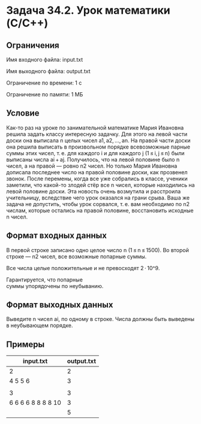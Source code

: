 #  Задача 34.2. Урок математики (C/C++)
## Ограничения
Имя входного файла: input.txt

Имя выходного файла: output.txt

Ограничение по времени: 1 с

Ограничение по памяти: 1 МБ

## Условие
Как-то раз на уроке по занимательной математике Мария Ивановна решила задать классу интересную задачку. Для этого на левой части доски она выписала n целых чисел a1, a2, …, an. На правой части доски она решила выписать в произвольном порядке всевозможные парные суммы этих чисел, т. е. для каждого i и для каждого j (1 ≤ i, j ≤ n) были выписаны числа ai + aj. Получилось, что на левой половине было n чисел, а на правой — ровно n2 чисел. Но только Мария Ивановна дописала последнее число на правой половине доски, как прозвенел звонок. После перемены, когда все уже собрались в классе, ученики заметили, что какой-то злодей стёр все n чисел, которые находились на левой половине доски. Эта новость очень возмутила и расстроила учительницу, вследствие чего урок оказался на грани срыва. Ваша же задача не допустить, чтобы урок сорвался, т. е. вам необходимо по n2 числам, которые остались на правой половине, восстановить исходные n чисел.
## Формат входных данных
В первой строке записано одно целое число n (1 ≤ n ≤ 1500). Во второй строке — n2 чисел, все возможные попарные суммы.

Все числа целые положительные и не превосходят 2 ⋅ 10^9.

Гарантируется, что попарные <br> суммы упорядочены по неубыванию.
## Формат выходных данных
Выведите n чисел ai, по одному в строке. Числа должны быть выведены в неубывающем порядке.
## Примеры
| input.txt | output.txt |
|----------|----------|
| 2 | 2 | 
| 4 5 5 6 | 3 | 
| | | 
| 3 | 3 | 
| 6 6 6 6 8 8 8 8 10 | 3 | 
| | 5 | 